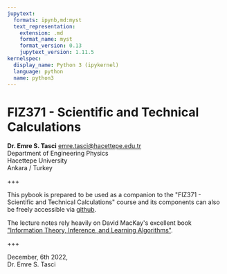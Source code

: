 ```yaml
---
jupytext:
  formats: ipynb,md:myst
  text_representation:
    extension: .md
    format_name: myst
    format_version: 0.13
    jupytext_version: 1.11.5
kernelspec:
  display_name: Python 3 (ipykernel)
  language: python
  name: python3
---
```


# FIZ371 - Scientific and Technical Calculations
**Dr. Emre S. Tasci** <emre.tasci@hacettepe.edu.tr>  
Department of Engineering Physics  
Hacettepe University  
Ankara / Turkey

+++

This pybook is prepared to be used as a companion to the "FIZ371 - Scientific and Technical Calculations" course and its components can also be freely accessible via [github](https://github.com/emresururi/FIZ371).

The lecture notes rely heavily on David MacKay's excellent book ["Information Theory, Inference, and Learning Algorithms"](https://www.inference.org.uk/mackay/itila/book.html).

+++

December, 6th 2022,  
Dr. Emre S. Tasci

```{code-cell} ipython3

```

